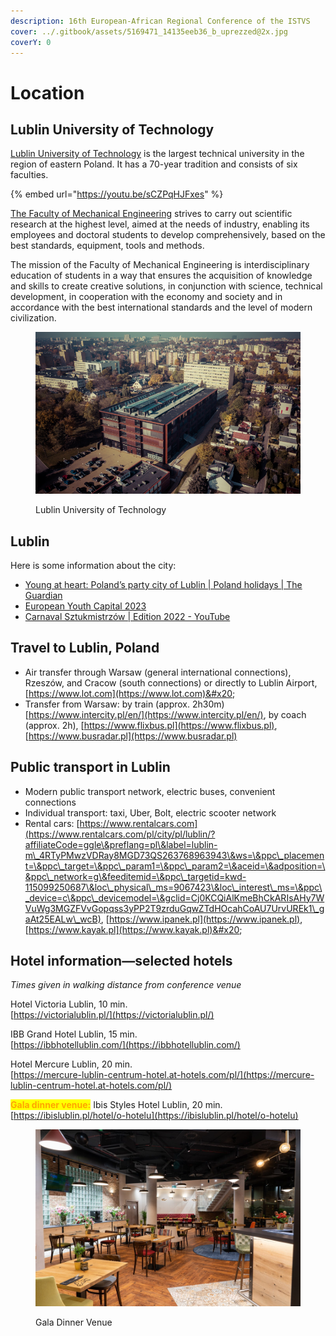 ```yaml
---
description: 16th European-African Regional Conference of the ISTVS
cover: ../.gitbook/assets/5169471_14135eeb36_b_uprezzed@2x.jpg
coverY: 0
---
```


# Location

## Lublin University of Technology

[Lublin University of Technology](https://pollub.pl/) is the largest technical university in the region of eastern Poland. It has a 70-year tradition and consists of six faculties.

{% embed url="https://youtu.be/sCZPqHJFxes" %}

[The Faculty of Mechanical Engineering](https://wm.pollub.pl/) strives to carry out scientific research at the highest level, aimed at the needs of industry, enabling its employees and doctoral students to develop comprehensively, based on the best standards, equipment, tools and methods.

The mission of the Faculty of Mechanical Engineering is interdisciplinary education of students in a way that ensures the acquisition of knowledge and skills to create creative solutions, in conjunction with science, technical development, in cooperation with the economy and society and in accordance with the best international standards and the level of modern civilization.

<figure><img src="../.gitbook/assets/LIT.png" alt=""><figcaption><p>Lublin University of Technology</p></figcaption></figure>

## Lublin

Here is some information about the city:

* [Young at heart: Poland’s party city of Lublin | Poland holidays | The Guardian](https://www.theguardian.com/travel/2023/jul/01/young-at-heart-polands-party-city-of-lublin-european-youth-capital)
* [European Youth Capital 2023](https://lublin.eu/en/lublin/youth-lublin/)
* [Carnaval Sztukmistrzów | Edition 2022 - YouTube](https://www.youtube.com/watch?v=opvoK6hBqrY)

## Travel to Lublin, Poland

* Air transfer through Warsaw (general international connections), Rzeszów, and Cracow (south connections) or directly to Lublin Airport, [https://www.lot.com](https://www.lot.com)&#x20;
* Transfer from Warsaw: by train (approx. 2h30m) [https://www.intercity.pl/en/](https://www.intercity.pl/en/), by coach (approx. 2h), [https://www.flixbus.pl](https://www.flixbus.pl), [https://www.busradar.pl](https://www.busradar.pl)

## Public transport in Lublin

* Modern public transport network, electric buses, convenient connections
* Individual transport: taxi, Uber, Bolt, electric scooter network
* Rental cars: [https://www.rentalcars.com](https://www.rentalcars.com/pl/city/pl/lublin/?affiliateCode=ggle\&preflang=pl\&label=lublin-m\_4RTyPMwzVDRay8MGD73QS263768963943\&ws=\&ppc\_placement=\&ppc\_target=\&ppc\_param1=\&ppc\_param2=\&aceid=\&adposition=\&ppc\_network=g\&feeditemid=\&ppc\_targetid=kwd-115099250687\&loc\_physical\_ms=9067423\&loc\_interest\_ms=\&ppc\_device=c\&ppc\_devicemodel=\&gclid=Cj0KCQiAlKmeBhCkARIsAHy7WVuWg3MGZFVvGopqss3yPP2T9zrduGqwZTdHOcahCoAU7UrvUREk1\_gaAt25EALw\_wcB), [https://www.ipanek.pl](https://www.ipanek.pl), [https://www.kayak.pl](https://www.kayak.pl)&#x20;

## Hotel information—selected hotels

_Times given in walking distance from conference venue_

Hotel Victoria Lublin, 10 min.\
[https://victorialublin.pl/](https://victorialublin.pl/)

IBB Grand Hotel Lublin, 15 min.\
[https://ibbhotellublin.com/](https://ibbhotellublin.com/)

Hotel Mercure Lublin, 20 min.\
[https://mercure-lublin-centrum-hotel.at-hotels.com/pl/](https://mercure-lublin-centrum-hotel.at-hotels.com/pl/)

<mark style="color:orange;">**Gala dinner venue:**</mark> Ibis Styles Hotel Lublin, 20 min.\
[https://ibislublin.pl/hotel/o-hotelu](https://ibislublin.pl/hotel/o-hotelu)

<figure><img src="../.gitbook/assets/image (7).png" alt=""><figcaption><p>Gala Dinner Venue</p></figcaption></figure>
